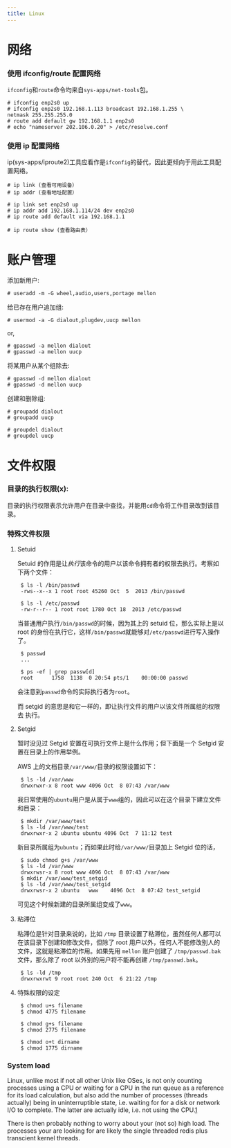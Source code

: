 ```yaml
---
title: Linux
---
```



网络
====

### 使用 ifconfig/route 配置网络

`ifconfig`和`route`命令均来自`sys-apps/net-tools`包。

	# ifconfig enp2s0 up
	# ifconfig enp2s0 192.168.1.113 broadcast 192.168.1.255 \
	netmask 255.255.255.0
	# route add default gw 192.168.1.1 enp2s0
	# echo "nameserver 202.106.0.20" > /etc/resolve.conf

### 使用 ip 配置网络

ip(sys-apps/iproute2)工具应看作是`ifconfig`的替代，因此更倾向于用此工具配置网络。

	# ip link (查看可用设备）
	# ip addr (查看地址配置）
	
	# ip link set enp2s0 up
	# ip addr add 192.168.1.114/24 dev enp2s0
	# ip route add default via 192.168.1.1

	# ip route show (查看路由表）



账户管理
========

添加新用户:

	# useradd -m -G wheel,audio,users,portage mellon

给已存在用户追加组:

	# usermod -a -G dialout,plugdev,uucp mellon

or,

	# gpasswd -a mellon dialout
	# gpasswd -a mellon uucp

将某用户从某个组除去:

	# gpasswd -d mellon dialout
	# gpasswd -d mellon uucp

创建和删除组:

	# groupadd dialout
	# groupadd uucp

	# groupdel dialout
	# groupdel uucp



文件权限
========

### 目录的执行权限(x):

目录的执行权限表示允许用户在目录中查找，并能用`cd`命令将工作目录改到该目录。

### 特殊文件权限

1. Setuid 

	Setuid 的作用是让*执行*该命令的用户以该命令拥有者的权限去执行。考察如	   下两个文件：

		$ ls -l /bin/passwd
		-rws--x--x 1 root root 45260 Oct  5  2013 /bin/passwd

		$ ls -l /etc/passwd
		-rw-r--r-- 1 root root 1780 Oct 18  2013 /etc/passwd

	当普通用户执行`/bin/passwd`的时候，因为其上的 setuid 位，那么实际上是以    root 的身份在执行它，这样`/bin/passwd`就能够对`/etc/passwd`进行写入操作    了。

		$ passwd
		...

		$ ps -ef | grep passw[d]
		root      1758  1138  0 20:54 pts/1    00:00:00 passwd

	会注意到`passwd`命令的实际执行者为`root`。

	而 setgid 的意思是和它一样的，即让执行文件的用户以该文件所属组的权限去     执行。


2. Setgid

	暂时没见过 Setgid 安置在可执行文件上是什么作用；但下面是一个 Setgid 安     置在目录上的作用举例。

	AWS 上的文档目录`/var/www/`目录的权限设置如下：

		$ ls -ld /var/www
		drwxrwxr-x 8 root www 4096 Oct  8 07:43 /var/www

	我日常使用的`ubuntu`用户是从属于`www`组的，因此可以在这个目录下建立文件    和目录：

		$ mkdir /var/www/test
		$ ls -ld /var/www/test
		drwxrwxr-x 2 ubuntu ubuntu 4096 Oct  7 11:12 test

	新目录所属组为`ubuntu`；而如果此时给`/var/www/`目录加上 Setgid 位的话，

		$ sudo chmod g+s /var/www
		$ ls -ld /var/www
		drwxrwsr-x 8 root www 4096 Oct  8 07:43 /var/www
		$ mkdir /var/www/test_setgid
		$ ls -ld /var/www/test_setgid
		drwxrwsr-x 2 ubuntu   www    4096 Oct  8 07:42 test_setgid

	可见这个时候新建的目录所属组变成了`www`。


3. 粘滞位

	粘滞位是针对目录来说的，比如 `/tmp` 目录设置了粘滞位，虽然任何人都可以在该目录下创建和修改文件，但除了 root 用户以外，任何人不能修改别人的文件，这就是粘滞位的作用。如果先用 `mellon` 账户创建了 `/tmp/passwd.bak` 文件，那么除了 root 以外别的用户将不能再创建 `/tmp/passwd.bak`。

		$ ls -ld /tmp
		drwxrwxrwt 9 root root 240 Oct  6 21:22 /tmp

4. 特殊权限的设定 

		$ chmod u+s filename
		$ chmod 4775 filename

		$ chmod g+s filename
		$ chmod 2775 filename

		$ chmod o+t dirname
		$ chmod 1775 dirname

### System load

Linux, unlike most if not all other Unix like OSes, is not only counting processes using a CPU or waiting for a CPU in the run queue as a reference for its load calculation, but also add the number of processes (threads actually) being in uninterruptible state, i.e. waiting for for a disk or network I/O to complete. The latter are actually idle, i.e. not using the CPU.[1]

There is then probably nothing to worry about your (not so) high load. The processes your are looking for are likely the single threaded redis plus transcient kernel threads.

[1]: https://unix.stackexchange.com/a/301744




